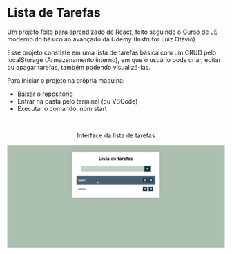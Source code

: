 # Lista de Tarefas
<p>Um projeto feito para aprendizado de React, feito seguindo o Curso de JS moderno do básico ao avançado da Udemy (Instrutor Luiz Otávio)</p>
<p>Esse projeto constiste em uma lista de tarefas básica com um CRUD pelo localStorage (Armazenamento interno), em que o usuário pode criar, editar ou apagar tarefas, também podendo visualizá-las.</p>

<p>Para iniciar o projeto na própria máquina:</p>
<ul>
  <li>Baixar o repositório</li>
  <li>Entrar na pasta pelo terminal (ou VSCode)</li>
  <li>Executar o comando: npm start</li>
</ul>
<br>

<center>
<p align="center">Interface da lista de tarefas</p>
<img src="public/Lista de tarefas - Opera.jpg"></img>
</center>
